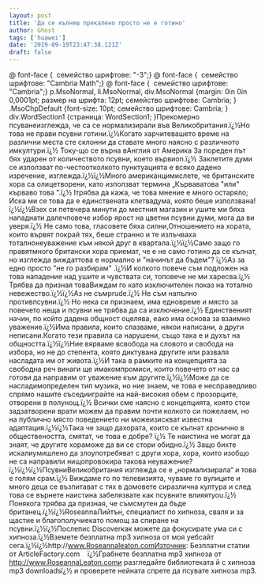 ```yaml
---
layout: post
title: 'Да се кълнеш прекалено просто не е готино'
author: Ghost
tags: ['huawei']
date: '2019-09-19T23:47:38.121Z'
draft: false
---
```


@ font-face {  семейство шрифтове: "-3";} @ font-face {  семейство шрифтове: "Cambria Math";} @ font-face {  семейство шрифтове: "Cambria";} p.MsoNormal, li.MsoNormal, div.MsoNormal {margin: 0in 0in 0,0001pt; размер на шрифта: 12pt; семейство шрифтове: Cambria; } .MsoChpDefault {font-size: 10pt; семейство шрифтове: Cambria; } div.WordSection1 {страница: WordSection1; }Прекомерно псуванеизглежда, че са се нормализирали във Великобритания.ï¿½Но това не прави псувни готини.ï¿½Когато харчитевашето време на различни места сте склонни да ставате много наясно с различното имкултури.ï¿½ Току-що се върна вАнглия от Америка За пореден път бях ударен от количеството псувни, което вървиon.ï¿½ Заклетите думи се използват по-честоотколкото пунктуацията е всяко дадено изречение, изглежда.ï¿½ï¿½Много американцимислете, че британските хора са олицетворени, като използват термина „Кърваватова "или" кърваво това ".ï¿½ Iтрябва да кажа, че това мнение е много остаряло; Иска ми се това да е единствената клетвадума, която беше използвана!ï¿½ï¿½Взех си петвчера минути до местния магазин и ушите ми бяха нападнати далечповече избор ярост на цветни псувни думи, мога да ви уверя.ï¿½ Не само това, гласовете бяха силни,Отношението на хората, които вървят покрай тях, беше странно и те излъчваха тоталнонеуважение към някой друг в квартала.ï¿½ï¿½Само защо го правятмного британски хора приемат, че е не само готино да се кълнат, но изглежда виждаттова е нормално и "начинът да бъдем"? ï¿½Аз за едно просто "не го разбирам" .ï¿½И колкото повече съм подложен на това нападение над ушите и чувствата си, топовече не ми харесва.ï¿½ Трябва да призная товаВиждам го като изключителен показ на тотално невежество.ï¿½ï¿½Аз не съмprude.ï¿½ Не съм напълно противпсувни.ï¿½ Но нека си признаем, има едновреме и място за повечето неща и псувни не трябва да са изключение.ï¿½ Единственият начин, по който дадена общност оцелява, еако има основа за взаимно уважение.ï¿½Има правила, които спазваме, някои написани, а други неписани.Когато тези правила са нарушени, също така е и духът на общността.ï¿½ï¿½Ние вярваме всвобода на словото и свобода на избора, но не до степента, която диктувана другите или разваля насладата им от живота.ï¿½И така в рамките на концепцията за свободна реч винаги ще имакомпромиси, които повечето от нас са готови да направим от уважение към другите.ï¿½ï¿½Може да се насладимопределен тип музика, но ние знаем, че това е несправедливо спрямо нашите съседииграйте на най-високия обем с прозорците, отворени в полунощ.ï¿½ Всички сме наясно с концепцията, която стои задзатворени врати можем да правим почти колкото си пожелаем, но на публично място поведението ни можеизискват известна адаптация.ï¿½ï¿½Така че защо дахората, които се кълнат хронично в обществеността, смятат, че това е добре? ï¿½ Те наистина не могат да знаят, че другите хораможе да ви се стори обидно.ï¿½ Защо бихте искалиумишлено да злоупотребяват с други хора, хора, които изобщо не са направили нищопровокира такова неуважение? ï¿½ï¿½ï¿½ПсувниВеликобритания изглежда се е „нормализирала“ и това е голям срам.ï¿½ Виждаме го по телевизията, чуваме го вулиците и много деца се възпитават с тях в домовете сиразлична култура и след това се върнете наистина забелязвате как псувните влияятyou.ï¿½ Понякога трябва да призная, че съмсмутен да бъде британец.ï¿½ï¿½RoseannaЛийтън, специалист по хипноза, сваля и за щастие и благополучиекато помощ за спиране на псувни.ï¿½ï¿½Послепис Discoverкак можете да фокусирате ума си с хипноза.ï¿½Вземете безплатна mp3 хипноза от моя уебсайт сега.ï¿½ï¿½http://www.Roseannaleaton.comИзточник: Безплатни статии от ArticleFactory.com    ï¿½Грабнете безплатна mp3 хипноза от http://www.RoseannaLeaton.comи разгледайте библиотеката й с хипноза mp3 downloadsï¿½ и проверете нейната спрете да псувате хипноза mp3.
